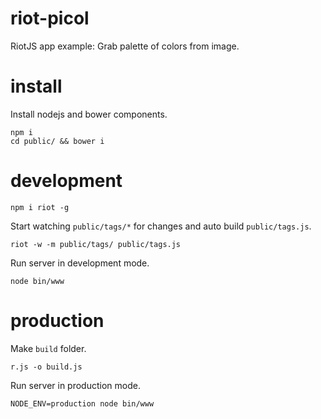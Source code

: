 # riot-picol
RiotJS app example: Grab palette of colors from image.

# install
Install nodejs and bower components.
```
npm i
cd public/ && bower i
```

# development
```
npm i riot -g
```
Start watching `public/tags/*` for changes and auto build `public/tags.js`.
```
riot -w -m public/tags/ public/tags.js
```
Run server in development mode.
```
node bin/www
```

# production
Make `build` folder.
```
r.js -o build.js
```
Run server in production mode.
```
NODE_ENV=production node bin/www
```
